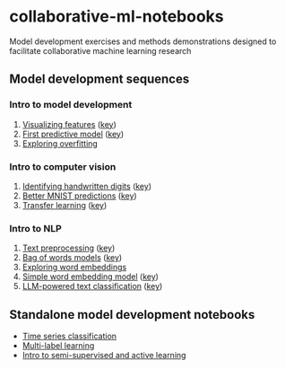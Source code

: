 # collaborative-ml-notebooks
Model development exercises and methods demonstrations designed to facilitate collaborative machine learning research

## Model development sequences

### Intro to model development

1. [Visualizing features](notebooks/visualizing_features.ipynb) ([key](notebooks/visualizing_features_key.ipynb))
2. [First predictive model](notebooks/first_predictive_model.ipynb) ([key](notebooks/first_predictive_model_key.ipynb))
3. [Exploring overfitting](notebooks/exploring_overfitting.ipynb)

### Intro to computer vision

1. [Identifying handwritten digits](notebooks/identifying_handwritten_digits.ipynb) ([key](notebooks/identifying_handwritten_digits_key.ipynb))
2. [Better MNIST predictions](notebooks/better_mnist_predictions.ipynb) ([key](notebooks/better_mnist_predictions_key.ipynb))
3. [Transfer learning](notebooks/transfer_learning.ipynb) ([key](notebooks/transfer_learning_key.ipynb))

### Intro to NLP

1. [Text preprocessing](notebooks/text_preprocessing.ipynb) ([key](notebooks/text_preprocessing_key.ipynb))
2. [Bag of words models](notebooks/bag_of_words_models.ipynb) ([key](notebooks/bag_of_words_models_key.ipynb))
3. [Exploring word embeddings](notebooks/exploring_word_embeddings.ipynb)
4. [Simple word embedding model](notebooks/simple_word_embedding_model.ipynb) ([key](notebooks/simple_word_embedding_model_key.ipynb))
5. [LLM-powered text classification](notebooks/llm_powered_text_classification.ipynb) ([key](notebooks/llm_powered_text_classification_key.ipynb))

## Standalone model development notebooks

- [Time series classification](notebooks/time_series_classification.ipynb)
- [Multi-label learning](<notebooks/Multi-task Learning.ipynb>)
- [Intro to semi-supervised and active learning](notebooks/intro_to_semi_supervised_and_active_learning.ipynb)
